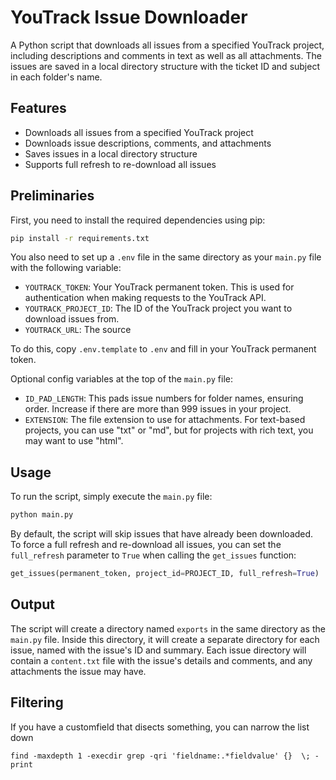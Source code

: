 # YouTrack Issue Downloader

A Python script that downloads all issues from a specified YouTrack project, including descriptions and comments in text as well as all attachments.
The issues are saved in a local directory structure with the ticket ID and subject in each folder's name.

## Features

- Downloads all issues from a specified YouTrack project
- Downloads issue descriptions, comments, and attachments
- Saves issues in a local directory structure
- Supports full refresh to re-download all issues

## Preliminaries


First, you need to install the required dependencies using pip:

```bash
pip install -r requirements.txt
```

You also need to set up a `.env` file in the same directory as your `main.py` file with the following variable:

- `YOUTRACK_TOKEN`: Your YouTrack permanent token. This is used for authentication when making requests to the YouTrack API.
- `YOUTRACK_PROJECT_ID`: The ID of the YouTrack project you want to download issues from.
- `YOUTRACK_URL`: The source

To do this, copy `.env.template` to `.env` and fill in your YouTrack permanent token.

Optional config variables at the top of the `main.py` file:

- `ID_PAD_LENGTH`: This pads issue numbers for folder names, ensuring order. Increase if there are more than 999 issues in your project.
- `EXTENSION`: The file extension to use for attachments. For text-based projects, you can use "txt" or "md", but for projects with rich text, you may want to use "html".

## Usage

To run the script, simply execute the `main.py` file:

```bash
python main.py
```

By default, the script will skip issues that have already been downloaded. 
To force a full refresh and re-download all issues, you can set the `full_refresh` parameter to `True` when calling the `get_issues` function:

```python
get_issues(permanent_token, project_id=PROJECT_ID, full_refresh=True)
```

## Output

The script will create a directory named `exports` in the same directory as the `main.py` file. 
Inside this directory, it will create a separate directory for each issue, named with the issue's ID and summary. 
Each issue directory will contain a `content.txt` file with the issue's details and comments, and any attachments the issue may have.

## Filtering
If you have a customfield that disects something, you can narrow the list down
```
find -maxdepth 1 -execdir grep -qri 'fieldname:.*fieldvalue' {}  \; -print
```
